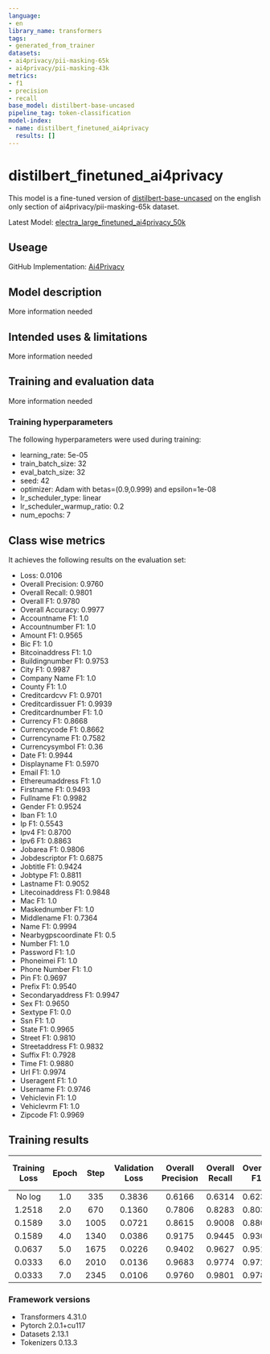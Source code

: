 ```yaml
---
language:
- en
library_name: transformers
tags:
- generated_from_trainer
datasets:
- ai4privacy/pii-masking-65k
- ai4privacy/pii-masking-43k
metrics:
- f1
- precision
- recall
base_model: distilbert-base-uncased
pipeline_tag: token-classification
model-index:
- name: distilbert_finetuned_ai4privacy
  results: []
---
```


<!-- This model card has been generated automatically according to the information the Trainer had access to. You
should probably proofread and complete it, then remove this comment. -->

# distilbert_finetuned_ai4privacy

This model is a fine-tuned version of [distilbert-base-uncased](https://huggingface.co/distilbert-base-uncased) on the english only section of ai4privacy/pii-masking-65k dataset.

Latest Model: [electra_large_finetuned_ai4privacy_50k](https://huggingface.co/Isotonic/electra_large_finetuned_ai4privacy_50k)

## Useage
GitHub Implementation: [Ai4Privacy](https://github.com/Sripaad/ai4privacy)

## Model description

More information needed

## Intended uses & limitations

More information needed

## Training and evaluation data

More information needed

### Training hyperparameters

The following hyperparameters were used during training:
- learning_rate: 5e-05
- train_batch_size: 32
- eval_batch_size: 32
- seed: 42
- optimizer: Adam with betas=(0.9,0.999) and epsilon=1e-08
- lr_scheduler_type: linear
- lr_scheduler_warmup_ratio: 0.2
- num_epochs: 7

## Class wise metrics
It achieves the following results on the evaluation set:
- Loss: 0.0106
- Overall Precision: 0.9760
- Overall Recall: 0.9801
- Overall F1: 0.9780
- Overall Accuracy: 0.9977
- Accountname F1: 1.0
- Accountnumber F1: 1.0
- Amount F1: 0.9565
- Bic F1: 1.0
- Bitcoinaddress F1: 1.0
- Buildingnumber F1: 0.9753
- City F1: 0.9987
- Company Name F1: 1.0
- County F1: 1.0
- Creditcardcvv F1: 0.9701
- Creditcardissuer F1: 0.9939
- Creditcardnumber F1: 1.0
- Currency F1: 0.8668
- Currencycode F1: 0.8662
- Currencyname F1: 0.7582
- Currencysymbol F1: 0.36
- Date F1: 0.9944
- Displayname F1: 0.5970
- Email F1: 1.0
- Ethereumaddress F1: 1.0
- Firstname F1: 0.9493
- Fullname F1: 0.9982
- Gender F1: 0.9524
- Iban F1: 1.0
- Ip F1: 0.5543
- Ipv4 F1: 0.8700
- Ipv6 F1: 0.8863
- Jobarea F1: 0.9806
- Jobdescriptor F1: 0.6875
- Jobtitle F1: 0.9424
- Jobtype F1: 0.8811
- Lastname F1: 0.9052
- Litecoinaddress F1: 0.9848
- Mac F1: 1.0
- Maskednumber F1: 1.0
- Middlename F1: 0.7364
- Name F1: 0.9994
- Nearbygpscoordinate F1: 0.5
- Number F1: 1.0
- Password F1: 1.0
- Phoneimei F1: 1.0
- Phone Number F1: 1.0
- Pin F1: 0.9697
- Prefix F1: 0.9540
- Secondaryaddress F1: 0.9947
- Sex F1: 0.9650
- Sextype F1: 0.0
- Ssn F1: 1.0
- State F1: 0.9965
- Street F1: 0.9810
- Streetaddress F1: 0.9832
- Suffix F1: 0.7928
- Time F1: 0.9880
- Url F1: 0.9974
- Useragent F1: 1.0
- Username F1: 0.9746
- Vehiclevin F1: 1.0
- Vehiclevrm F1: 1.0
- Zipcode F1: 0.9969

## Training results

| Training Loss | Epoch | Step | Validation Loss | Overall Precision | Overall Recall | Overall F1 | Overall Accuracy | Accountname F1 | Accountnumber F1 | Amount F1 | Bic F1 | Bitcoinaddress F1 | Buildingnumber F1 | City F1 | Company Name F1 | County F1 | Creditcardcvv F1 | Creditcardissuer F1 | Creditcardnumber F1 | Currency F1 | Currencycode F1 | Currencyname F1 | Currencysymbol F1 | Date F1 | Displayname F1 | Email F1 | Ethereumaddress F1 | Firstname F1 | Fullname F1 | Gender F1 | Iban F1 | Ip F1  | Ipv4 F1 | Ipv6 F1 | Jobarea F1 | Jobdescriptor F1 | Jobtitle F1 | Jobtype F1 | Lastname F1 | Litecoinaddress F1 | Mac F1 | Maskednumber F1 | Middlename F1 | Name F1 | Nearbygpscoordinate F1 | Number F1 | Password F1 | Phoneimei F1 | Phone Number F1 | Pin F1 | Prefix F1 | Secondaryaddress F1 | Sex F1 | Sextype F1 | Ssn F1 | State F1 | Street F1 | Streetaddress F1 | Suffix F1 | Time F1 | Url F1 | Useragent F1 | Username F1 | Vehiclevin F1 | Vehiclevrm F1 | Zipcode F1 |
|:-------------:|:-----:|:----:|:---------------:|:-----------------:|:--------------:|:----------:|:----------------:|:--------------:|:----------------:|:---------:|:------:|:-----------------:|:-----------------:|:-------:|:---------------:|:---------:|:----------------:|:-------------------:|:-------------------:|:-----------:|:---------------:|:---------------:|:-----------------:|:-------:|:--------------:|:--------:|:------------------:|:------------:|:-----------:|:---------:|:-------:|:------:|:-------:|:-------:|:----------:|:----------------:|:-----------:|:----------:|:-----------:|:------------------:|:------:|:---------------:|:-------------:|:-------:|:----------------------:|:---------:|:-----------:|:------------:|:---------------:|:------:|:---------:|:-------------------:|:------:|:----------:|:------:|:--------:|:---------:|:----------------:|:---------:|:-------:|:------:|:------------:|:-----------:|:-------------:|:-------------:|:----------:|
| No log        | 1.0   | 335  | 0.3836          | 0.6166            | 0.6314         | 0.6239     | 0.9080           | 0.0            | 0.5534           | 0.1940    | 0.0    | 0.4890            | 0.0               | 0.6856  | 0.0             | 0.0       | 0.0              | 0.0                 | 0.0                 | 0.0         | 0.0             | 0.0             | 0.0               | 0.3306  | 0.0            | 0.9420   | 0.4869             | 0.0704       | 0.9094      | 0.0       | 0.0877  | 0.0    | 0.6112  | 0.6779  | 0.0        | 0.0              | 0.0066      | 0.0        | 0.0         | 0.0                | 0.5589 | 0.3733          | 0.0           | 0.8152  | 0.0                    | 0.0137    | 0.4013      | 0.3786       | 0.1117          | 0.0    | 0.0       | 0.0                 | 0.0    | 0.0        | 0.0    | 0.0104   | 0.0       | 0.5657           | 0.0       | 0.1786  | 0.7969 | 0.7734       | 0.0710      | 0.2662        | 0.0           | 0.2335     |
| 1.2518        | 2.0   | 670  | 0.1360          | 0.7806            | 0.8283         | 0.8037     | 0.9571           | 0.7286         | 0.6427           | 0.6429    | 0.5102 | 0.6207            | 0.1322            | 0.9476  | 0.1031          | 0.7823    | 0.0303           | 0.0                 | 0.4403              | 0.5190      | 0.0             | 0.0144          | 0.0               | 0.9125  | 0.0            | 0.9908   | 0.7273             | 0.7199       | 0.9762      | 0.0       | 0.2890  | 0.0    | 0.8519  | 0.5472  | 0.8354     | 0.0              | 0.7228      | 0.0        | 0.3513      | 0.0                | 0.8381 | 0.0117          | 0.0           | 0.9740  | 0.0                    | 0.3070    | 0.7378      | 0.8857       | 0.4724          | 0.0    | 0.3978    | 0.4541              | 0.0278 | 0.0        | 0.2254 | 0.7361   | 0.0205    | 0.7132           | 0.0       | 0.9032  | 0.9870 | 0.9540       | 0.7943      | 0.6036        | 0.6184        | 0.6923     |
| 0.1589        | 3.0   | 1005 | 0.0721          | 0.8615            | 0.9008         | 0.8807     | 0.9770           | 0.9164         | 0.9765           | 0.8283    | 0.5200 | 0.8077            | 0.6461            | 0.9790  | 0.6881          | 0.9592    | 0.5217           | 0.6769              | 0.5950              | 0.4094      | 0.5758          | 0.2397          | 0.0               | 0.9672  | 0.0            | 0.9994   | 0.9484             | 0.8170       | 0.9836      | 0.6437    | 0.9492  | 0.0    | 0.8424  | 0.8056  | 0.8999     | 0.0              | 0.7921      | 0.2667     | 0.5761      | 0.0                | 0.9841 | 0.0103          | 0.2147        | 0.9880  | 0.0                    | 0.8051    | 0.8299      | 0.9947       | 0.7793          | 0.5161 | 0.7444    | 0.9894              | 0.7692 | 0.0        | 0.8182 | 0.9939   | 0.5244    | 0.4451           | 0.0       | 0.9762  | 0.9896 | 1.0          | 0.9008      | 0.9349        | 0.9605        | 0.9337     |
| 0.1589        | 4.0   | 1340 | 0.0386          | 0.9175            | 0.9445         | 0.9308     | 0.9876           | 0.9597         | 0.9921           | 0.9041    | 0.9691 | 0.7944            | 0.7662            | 0.9940  | 0.9864          | 0.9801    | 0.7463           | 0.9560              | 0.8562              | 0.7383      | 0.7308          | 0.4286          | 0.0               | 0.9861  | 0.0            | 1.0      | 1.0                | 0.8726       | 0.9916      | 0.8434    | 0.9884  | 0.0382 | 0.8700  | 0.4811  | 0.9517     | 0.0741           | 0.8927      | 0.6732     | 0.7251      | 0.5629             | 1.0    | 0.6341          | 0.3353        | 0.9968  | 0.0                    | 0.9648    | 0.9532      | 0.9947       | 0.9725          | 0.7719 | 0.8683    | 0.9947              | 0.9028 | 0.0        | 0.9302 | 0.9957   | 0.8287    | 0.8698           | 0.1389    | 0.9841  | 0.9974 | 0.9832       | 0.9303      | 0.9639        | 0.9673        | 0.9573     |
| 0.0637        | 5.0   | 1675 | 0.0226          | 0.9402            | 0.9627         | 0.9513     | 0.9936           | 1.0            | 1.0              | 0.9355    | 0.9796 | 0.9813            | 0.8643            | 0.9987  | 0.9640          | 1.0       | 0.9197           | 0.9693              | 0.9368              | 0.7273      | 0.8052          | 0.5455          | 0.1395            | 0.9916  | 0.0615         | 1.0      | 0.9952             | 0.9051       | 0.9933      | 0.9048    | 1.0     | 0.2069 | 0.8700  | 0.5124  | 0.9728     | 0.4444           | 0.9107      | 0.7753     | 0.8147      | 0.9023             | 0.9741 | 0.8521          | 0.5990        | 0.9978  | 0.0                    | 1.0       | 0.9970      | 1.0          | 0.9953          | 0.8713 | 0.8913    | 0.9735              | 0.9583 | 0.0        | 0.9924 | 0.9974   | 0.9041    | 0.9192           | 0.5053    | 0.9801  | 0.9974 | 1.0          | 0.9521      | 1.0           | 0.9934        | 0.975      |
| 0.0333        | 6.0   | 2010 | 0.0136          | 0.9683            | 0.9774         | 0.9728     | 0.9966           | 0.9963         | 1.0              | 0.9454    | 1.0    | 1.0               | 0.9670            | 0.9987  | 1.0             | 1.0       | 0.9481           | 0.9880              | 1.0                 | 0.8475      | 0.8701          | 0.7174          | 0.36              | 0.9944  | 0.4776         | 1.0      | 1.0                | 0.9441       | 0.9982      | 0.9398    | 1.0     | 0.3661 | 0.8519  | 0.7309  | 0.9785     | 0.7108           | 0.9474      | 0.8722     | 0.8909      | 0.9848             | 0.9895 | 1.0             | 0.7           | 0.9994  | 0.5                    | 1.0       | 1.0         | 1.0          | 1.0             | 0.96   | 0.9535    | 0.9947              | 0.9718 | 0.0        | 1.0    | 0.9974   | 0.9810    | 0.9815           | 0.7037    | 0.9880  | 0.9974 | 1.0          | 0.9681      | 1.0           | 1.0           | 0.9938     |
| 0.0333        | 7.0   | 2345 | 0.0106          | 0.9760            | 0.9801         | 0.9780     | 0.9977           | 1.0            | 1.0              | 0.9565    | 1.0    | 1.0               | 0.9753            | 0.9987  | 1.0             | 1.0       | 0.9701           | 0.9939              | 1.0                 | 0.8668      | 0.8662          | 0.7582          | 0.36              | 0.9944  | 0.5970         | 1.0      | 1.0                | 0.9493       | 0.9982      | 0.9524    | 1.0     | 0.5543 | 0.8700  | 0.8863  | 0.9806     | 0.6875           | 0.9424      | 0.8811     | 0.9052      | 0.9848             | 1.0    | 1.0             | 0.7364        | 0.9994  | 0.5                    | 1.0       | 1.0         | 1.0          | 1.0             | 0.9697 | 0.9540    | 0.9947              | 0.9650 | 0.0        | 1.0    | 0.9965   | 0.9810    | 0.9832           | 0.7928    | 0.9880  | 0.9974 | 1.0          | 0.9746      | 1.0           | 1.0           | 0.9969     |


### Framework versions

- Transformers 4.31.0
- Pytorch 2.0.1+cu117
- Datasets 2.13.1
- Tokenizers 0.13.3